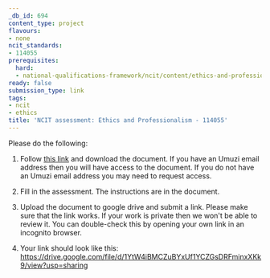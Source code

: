```yaml
---
_db_id: 694
content_type: project
flavours:
- none
ncit_standards:
- 114055
prerequisites:
  hard:
  - national-qualifications-framework/ncit/content/ethics-and-professionalism
ready: false
submission_type: link
tags:
- ncit
- ethics
title: 'NCIT assessment: Ethics and Professionalism - 114055'
---
```


Please do the following:

1. Follow [this link](https://drive.google.com/file/d/136T5jI0C2h3w8TVXJpTk1Ff0x2HevM8n/view?usp=sharing) and download the document. If you have an Umuzi email address then you will have access to the document. If you do not have an Umuzi email address you may need to request access.

2. Fill in the assessment. The instructions are in the document. 
   
3. Upload the document to google drive and submit a link. Please make sure that the link works. If your work is private then we won't be able to review it. You can double-check this by opening your own link in an incognito browser. 

4. Your link should look like this:
https://drive.google.com/file/d/1YtW4iBMCZuBYxUf1YCZGsDRFminxXKk9/view?usp=sharing